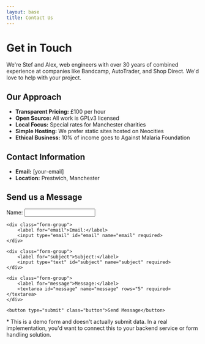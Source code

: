 ```yaml
---
layout: base
title: Contact Us
---
```


# Get in Touch

We're Stef and Alex, web engineers with over 30 years of combined experience at companies like Bandcamp, AutoTrader, and Shop Direct. We'd love to help with your project.

## Our Approach

- **Transparent Pricing:** £100 per hour
- **Open Source:** All work is GPLv3 licensed
- **Local Focus:** Special rates for Manchester charities
- **Simple Hosting:** We prefer static sites hosted on Neocities
- **Ethical Business:** 10% of income goes to Against Malaria Foundation

## Contact Information

- **Email:** [your-email]
- **Location:** Prestwich, Manchester

## Send us a Message

<form class="contact-form" action="#" method="POST">
    <div class="form-group">
        <label for="name">Name:</label>
        <input type="text" id="name" name="name" required>
    </div>

    <div class="form-group">
        <label for="email">Email:</label>
        <input type="email" id="email" name="email" required>
    </div>

    <div class="form-group">
        <label for="subject">Subject:</label>
        <input type="text" id="subject" name="subject" required>
    </div>

    <div class="form-group">
        <label for="message">Message:</label>
        <textarea id="message" name="message" rows="5" required></textarea>
    </div>

    <button type="submit" class="button">Send Message</button>
</form>

<div class="contact-note">
    <p>* This is a demo form and doesn't actually submit data. In a real implementation, you'd want to connect this to your backend service or form handling solution.</p>
</div>
